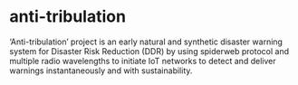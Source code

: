 # anti-tribulation
‘Anti-tribulation’ project is an early natural and synthetic disaster warning system for Disaster Risk Reduction (DDR) by using spiderweb protocol and multiple radio wavelengths to initiate IoT networks to detect and deliver warnings instantaneously and with sustainability. 
